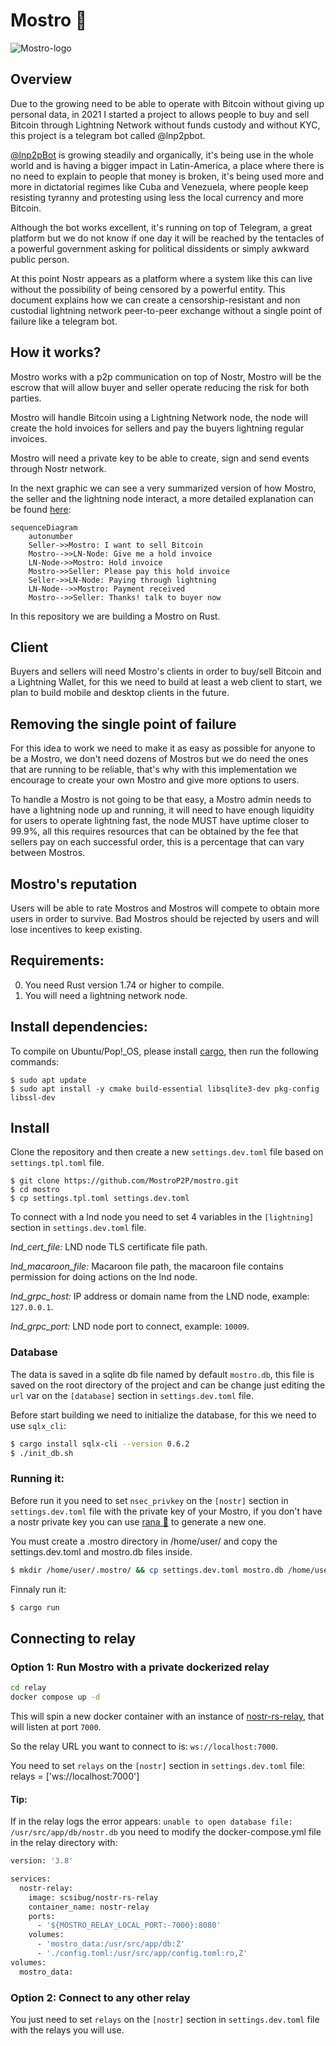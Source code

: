 # Mostro 🧌

![Mostro-logo](static/logo.png)

## Overview

Due to the growing need to be able to operate with Bitcoin without giving up personal data, in 2021 I started a project to allows people to buy and sell Bitcoin through Lightning Network without funds custody and without KYC, this project is a telegram bot called @lnp2pbot.

[@lnp2pBot](https://github.com/lnp2pBot) is growing steadily and organically, it's being use in the whole world and is having a bigger impact in Latin-America, a place where there is no need to explain to people that money is broken, it's being used more and more in dictatorial regimes like Cuba and Venezuela, where people keep resisting tyranny and protesting using less the local currency and more Bitcoin.

Although the bot works excellent, it's running on top of Telegram, a great platform but we do not know if one day it will be reached by the tentacles of a powerful government asking for political dissidents or simply awkward public person.

At this point Nostr appears as a platform where a system like this can live without the possibility of being censored by a powerful entity. This document explains how we can create a censorship-resistant and non custodial lightning network peer-to-peer exchange without a single point of failure like a telegram bot.

## How it works?

Mostro works with a p2p communication on top of Nostr, Mostro will be the escrow that will allow buyer and seller operate reducing the risk for both parties.

Mostro will handle Bitcoin using a Lightning Network node, the node will create the hold invoices for sellers and pay the buyers lightning regular invoices.

Mostro will need a private key to be able to create, sign and send events through Nostr network.

In the next graphic we can see a very summarized version of how Mostro, the seller and the lightning node interact, a more detailed explanation can be found [here](./FLOW.md):

```mermaid
sequenceDiagram
    autonumber
    Seller->>Mostro: I want to sell Bitcoin
    Mostro-->>LN-Node: Give me a hold invoice
    LN-Node->>Mostro: Hold invoice
    Mostro->>Seller: Please pay this hold invoice
    Seller->>LN-Node: Paying through lightning
    LN-Node-->>Mostro: Payment received
    Mostro-->>Seller: Thanks! talk to buyer now
```

In this repository we are building a Mostro on Rust.

## Client

Buyers and sellers will need Mostro's clients in order to buy/sell Bitcoin and a Lightning Wallet, for this we need to build at least a web client to start, we plan to build mobile and desktop clients in the future.

## Removing the single point of failure

For this idea to work we need to make it as easy as possible for anyone to be a Mostro, we don't need dozens of Mostros but we do need the ones that are running to be reliable, that's why with this implementation we encourage to create your own Mostro and give more options to users.

To handle a Mostro is not going to be that easy, a Mostro admin needs to have a lightning node up and running, it will need to have enough liquidity for users to operate lightning fast, the node MUST have uptime closer to 99.9%, all this requires resources that can be obtained by the fee that sellers pay on each successful order, this is a percentage that can vary between Mostros.

## Mostro's reputation

Users will be able to rate Mostros and Mostros will compete to obtain more users in order to survive. Bad Mostros should be rejected by users and will lose incentives to keep existing.

## Requirements:

0. You need Rust version 1.74 or higher to compile.
1. You will need a lightning network node.

## Install dependencies:

To compile on Ubuntu/Pop!\_OS, please install [cargo](https://www.rust-lang.org/tools/install), then run the following commands:

```
$ sudo apt update
$ sudo apt install -y cmake build-essential libsqlite3-dev pkg-config libssl-dev
```

## Install

Clone the repository and then create a new `settings.dev.toml` file based on `settings.tpl.toml` file.

```
$ git clone https://github.com/MostroP2P/mostro.git
$ cd mostro
$ cp settings.tpl.toml settings.dev.toml
```

To connect with a lnd node you need to set 4 variables in the `[lightning]` section in `settings.dev.toml` file.

_lnd_cert_file:_ LND node TLS certificate file path.

_lnd_macaroon_file:_ Macaroon file path, the macaroon file contains permission for doing actions on the lnd node.

_lnd_grpc_host:_ IP address or domain name from the LND node, example: `127.0.0.1`.

_lnd_grpc_port:_ LND node port to connect, example: `10009`.

### Database

The data is saved in a sqlite db file named by default `mostro.db`, this file is saved on the root directory of the project and can be change just editing the `url` var on the `[database]` section in `settings.dev.toml` file.

Before start building we need to initialize the database, for this we need to use `sqlx_cli`:

```bash
$ cargo install sqlx-cli --version 0.6.2
$ ./init_db.sh
```

### Running it:

Before run it you need to set `nsec_privkey` on the `[nostr]` section in `settings.dev.toml` file with the private key of your Mostro, if you don't have a nostr private key you can use [rana 🐸](https://github.com/grunch/rana) to generate a new one.

You must create a .mostro directory in /home/user/ and copy the settings.dev.toml and mostro.db files inside.

```bash
$ mkdir /home/user/.mostro/ && cp settings.dev.toml mostro.db /home/user/.mostro/ 
```

Finnaly run it:

```bash
$ cargo run
```

## Connecting to relay

### Option 1: Run Mostro with a private dockerized relay

```bash
cd relay
docker compose up -d
```

This will spin a new docker container with an instance of [nostr-rs-relay](https://github.com/scsibug/nostr-rs-relay), that will listen at port `7000`.

So the relay URL you want to connect to is: `ws://localhost:7000`.

You need to set `relays` on the `[nostr]` section in `settings.dev.toml` file:  
relays = ['ws://localhost:7000']

#### Tip: 
If in the relay logs the error appears: `unable to open database file: /usr/src/app/db/nostr.db` you need to modify the docker-compose.yml file in the relay directory with:

```bash
version: '3.8'

services:
  nostr-relay:
    image: scsibug/nostr-rs-relay
    container_name: nostr-relay
    ports:
      - '${MOSTRO_RELAY_LOCAL_PORT:-7000}:8080'
    volumes:
      - 'mostro_data:/usr/src/app/db:Z'
      - './config.toml:/usr/src/app/config.toml:ro,Z'
volumes:
  mostro_data:
```
### Option 2: Connect to any other relay

You just need to set `relays` on the `[nostr]` section in `settings.dev.toml` file with the relays you will use.

